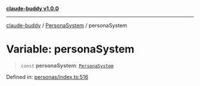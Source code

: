 [**claude-buddy v1.0.0**](../../README.md)

***

[claude-buddy](../../modules.md) / [PersonaSystem](../README.md) / personaSystem

# Variable: personaSystem

> `const` **personaSystem**: [`PersonaSystem`](../classes/PersonaSystem.md)

Defined in: [personas/index.ts:516](https://github.com/gsetsero/assistant-integration/blob/911ddf7680199ad668404c191ed66335473fdc65/claude-buddy/src/personas/index.ts#L516)
